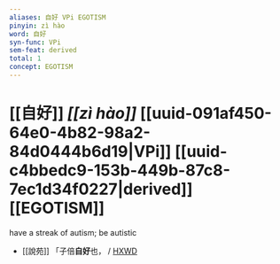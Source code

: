 ```yaml
---
aliases: 自好 VPi EGOTISM
pinyin: zì hào
word: 自好
syn-func: VPi
sem-feat: derived
total: 1
concept: EGOTISM 
---
```

# [[自好]] *[[zì hào]]*  [[uuid-091af450-64e0-4b82-98a2-84d0444b6d19|VPi]] [[uuid-c4bbedc9-153b-449b-87c8-7ec1d34f0227|derived]] [[EGOTISM]]
have a streak of autism; be autistic
 - [[說苑]] 「子倍**自好**也，
                     / [HXWD](https://hxwd.org/textview.html?location=CH1a0907_CHANT_004-25a.8)